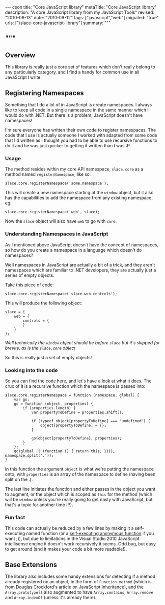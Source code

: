 --- cson
title: "Core JavaScript library"
metaTitle: "Core JavaScript library"
description: "A core JavaScript library from my JavaScript Tools"
revised: "2010-09-13"
date: "2010-09-12"
tags: ["javascript","web"]
migrated: "true"
urls: ["/slace-core-javascript-library"]
summary: """

"""
---
## Overview

This library is really just a core set of features which don't really belong to any particularly category, and I find a handy for common use in all JavaScript I write.

## Registering Namespaces

Something that I do a lot of in JavaScript is create namespaces. I always like to keep all code in a single namespace in the same manner which I would do with .NET. But there is a problem, JavaScript doesn't have namespaces!

I'm sure everyone has written their own code to register namespaces. The code that I use is actually someone I worked with adapted from some code that I'd written as I thought you had to be able to use recursive functions to do it and he was just quicker to getting it written than I was :P.

### Usage

The method resides within my core API namespace, `slace.core` as a method named `registerNamespace`, like so:

    slace.core.registerNamespace('some.namespace');

This will create a new namespace starting at the `window` object, but it also has the capabilities to add the namespace from any existing namespace, eg:

    slace.core.registerNamespace('web', slace);

Now the `slace` object will also have `web` to go with `core`.

### Understanding Namespaces in JavaScript

As I mentioned above JavaScript doesn't have the concept of namespaces, so how do you create a namespace in a language which doesn't do namespaces?

Well namespaces in JavaScript are actually a bit of a trick, and they aren't namespaces which are familiar to .NET developers, they are actually just a series of empty objects.

Take this piece of code:

	slace.core.registerNamespace('slace.web.controls');

This will produce the following object:

	slace = {
		web = {
			controls = {			
			}
		}
	};

*Well technically the `window` object should be before `slace` but it's skipped for brevity, as is the `slace.core` object*

So this is really just a set of empty objects!

### Looking into the code

So you can [find the code here][1], and let's have a look at what it does. The crux of it is a recursive function which the namespace is passed into:

	slace.core.registerNamespace = function (namespace, global) {
		var go;
		go = function (object, properties) {
			if (properties.length) {
				var propertyToDefine = properties.shift();

				if (typeof object[propertyToDefine] === 'undefined') {
					object[propertyToDefine] = {};
				}

				go(object[propertyToDefine], properties);
			}
		};
		go(global || (function () { return this; })(), namespace.split('.'));
	}

In this function the argument `object` is what we're putting the namespace onto, with `properties` is an array of the namespace to define (having been split on the .).

The last line initiates the function and either passes in the object you want to augment, or the object which is scoped as `this` for the method (which will be `window` unless you're really going to get nasty with JavaScript, but that's a topic for another time :P).

### Fun fact

This code can actually be reduced by a few lines by making it a self-executing named function (or a [self-executing anonymous function][2] if you want ;)), but due to limitations in the Visual Studio 2010 JavaScript intellisense engine it doesn't work recursively it seems. Odd bug, but easy to get around (and it makes your code a bit more readable!).

## Base Extensions

The library also includes some handy extensions for detecting if a method already registered on an object, in the form of `Function.method` (which is from Douglas Crockford's article on [JavaScript Inheritance][3]), and the `Array.prototype` is also augmented to have `Array.contains`, `Array.remove` and `Array.indexOf` (unless it's already there).


  [1]: http://bitbucket.org/slace/javascript-tools/src/tip/JavaScriptTools/Scripts/slace.core.js
  [2]: /recursive-anonymous-functions
  [3]: http://www.crockford.com/javascript/inheritance.html